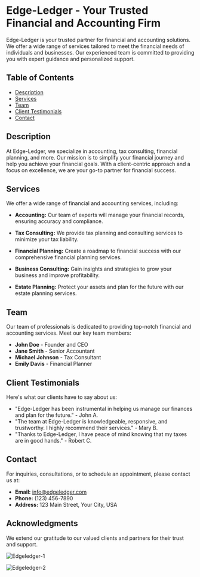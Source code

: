 # Edge-Ledger - Your Trusted Financial and Accounting Firm

Edge-Ledger is your trusted partner for financial and accounting solutions. We offer a wide range of services tailored to meet the financial needs of individuals and businesses. Our experienced team is committed to providing you with expert guidance and personalized support.

## Table of Contents

- [Description](#description)
- [Services](#services)
- [Team](#team)
- [Client Testimonials](#client-testimonials)
- [Contact](#contact)

## Description

At Edge-Ledger, we specialize in accounting, tax consulting, financial planning, and more. Our mission is to simplify your financial journey and help you achieve your financial goals. With a client-centric approach and a focus on excellence, we are your go-to partner for financial success.

## Services

We offer a wide range of financial and accounting services, including:

- **Accounting:** Our team of experts will manage your financial records, ensuring accuracy and compliance.

- **Tax Consulting:** We provide tax planning and consulting services to minimize your tax liability.

- **Financial Planning:** Create a roadmap to financial success with our comprehensive financial planning services.

- **Business Consulting:** Gain insights and strategies to grow your business and improve profitability.

- **Estate Planning:** Protect your assets and plan for the future with our estate planning services.

## Team

Our team of professionals is dedicated to providing top-notch financial and accounting services. Meet our key team members:

- **John Doe** - Founder and CEO
- **Jane Smith** - Senior Accountant
- **Michael Johnson** - Tax Consultant
- **Emily Davis** - Financial Planner

## Client Testimonials

Here's what our clients have to say about us:

- "Edge-Ledger has been instrumental in helping us manage our finances and plan for the future." - John A.
- "The team at Edge-Ledger is knowledgeable, responsive, and trustworthy. I highly recommend their services." - Mary B.
- "Thanks to Edge-Ledger, I have peace of mind knowing that my taxes are in good hands." - Robert C.

## Contact

For inquiries, consultations, or to schedule an appointment, please contact us at:

- **Email:** info@edgeledger.com
- **Phone:** (123) 456-7890
- **Address:** 123 Main Street, Your City, USA

## Acknowledgments

We extend our gratitude to our valued clients and partners for their trust and support.


![Edgeledger-1](https://github.com/navanee1609/edgeledger_website/assets/120004894/f4e00b60-e879-4a1e-a116-5b474df67372)

![Edgeledger-2](https://github.com/navanee1609/edgeledger_website/assets/120004894/06c57c9d-e302-4660-a390-a97c8cd986c5)


